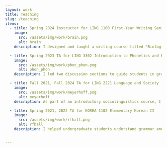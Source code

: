 ```yaml
---
layout: work
title: Teaching
slug: /teaching
items:
  - title: Spring 2024 Instructor for LING 1100 First-Year Writing Seminar
    image:
      src: /assets/img/work/brain.png
      alt: brain
    description: I designed and taught a writing course titled "Biological Foundations of Language" for freshman students new to linguistics. It covered topics such as animal communication and the nature vs. nurture debate.

  - title: Spring 2023 TA for LING 3302 Introduction to Phonetics and Phonology
    image:
      src: /assets/img/work/phon_phon.png
      alt: phon_phon
    description: I led two discussion sections to guide students in grasping fundamental concepts in phonetics and phonology by reviewing course materials, teaching technical skills in phonetic analyses, and hosting review sessions. 

  - title: Fall 2021, Fall 2024 TA for LING 2221 Language and Society
    image:
      src: /assets/img/work/meyerhoff.png
      alt: meyerhoff
    description: As part of an introductory sociolinguistics course, I facilitated two sections dedicated to introducing theoretical and technical sociolinguistic concepts to students new to the field.

  - title: Spring 2021, 2022 TA for KOREA 1102 Elementary Korean II
    image:
      src: /assets/img/work/rfhall.png
      alt: rfhall
    description: I helped undergraduate students understand grammar and hone their conversational skills in Korean.


---
```


<br />
<br />
